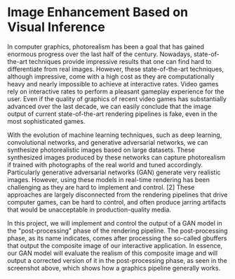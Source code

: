 # Image Enhancement Based on Visual Inference

In computer graphics, photorealism has been a goal that has gained enormous progress over the last half of the century. Nowadays, state-of-the-art techniques provide impressive results that one can find hard to differentiate from real images. However, these state-of-the-art techniques, although impressive, come with a high cost as they are computationally heavy and nearly impossible to achieve at interactive rates. Video games rely on interactive rates to perform a pleasant gameplay experience for the user. Even if the quality of graphics of recent video games has substantially advanced over the last decade, we can easily conclude that the image output of current state-of-the-art rendering pipelines is fake, even in the most sophisticated games.
 
With the evolution of machine learning techniques, such as deep learning, convolutional networks, and generative adversarial networks, we can synthesize photorealistic images based on large datasets. These synthesized images produced by these networks can capture photorealism if trained with photographs of the real world and tuned accordingly. Particularly generative adversarial networks (GAN) generate very realistic images. However, using these models in real-time rendering has been challenging as they are hard to implement and control. [2] These approaches are largely disconnected from the rendering pipelines that drive computer games, can be hard to control, and often produce jarring artifacts that would be unacceptable in production-quality media.
 
In this project, we will implement and control the output of a GAN model in the "post-processing" phase of the rendering pipeline. The post-processing phase, as its name indicates, comes after processing the so-called gbuffers that output the composite image of our interactive application. In essence, our GAN model will evaluate the realism of this composite image and will output a corrected version of it in the post-processing phase, as seen in the screenshot above, which shows how a graphics pipeline generally works.


